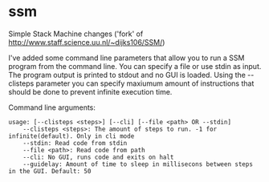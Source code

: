 ssm
===

Simple Stack Machine changes ('fork' of http://www.staff.science.uu.nl/~dijks106/SSM/)

I've added some command line parameters that allow you to run a SSM program from the command line. You can specify a file or use stdin as input. The program output is printed to stdout and no GUI is loaded. Using the --clisteps parameter you can specify maxiumum amount of instructions that should be done to prevent infinite execution time.

Command line arguments:
```
usage: [--clisteps <steps>] [--cli] [--file <path> OR --stdin]
	--clisteps <steps>: The amount of steps to run. -1 for infinite(default). Only in cli mode
	--stdin: Read code from stdin
	--file <path>: Read code from path
	--cli: No GUI, runs code and exits on halt
	--guidelay: Amount of time to sleep in millisecons between steps in the GUI. Default: 50
```
